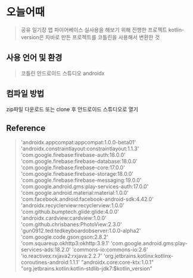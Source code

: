 ﻿# 오늘어때
> 공유 일기장 앱
> 파이어베이스 실사용을 해보기 위해 진행한 프로젝트
> kotlin-version은 자바로 만든 프로젝트를 코틀린을 사용해서 변환한 것

## 사용 언어 및 환경
>코틀린
>안드로이드 스튜디오
>androidx

## 컴파일 방법
zip파일 다운로드 또는 clone 후 안드로이드 스튜디오로 열기

## Reference
>'androidx.appcompat:appcompat:1.0.0-beta01'
>'androidx.constraintlayout:constraintlayout:1.1.3'
>'com.google.firebase:firebase-auth:18.0.0'
>'com.google.firebase:firebase-database:18.0.0'
>'com.google.firebase:firebase-core:17.0.0'
>'com.google.firebase:firebase-storage:18.0.0'
>'com.google.firebase:firebase-messaging:19.0.0'
>'com.google.android.gms:play-services-auth:17.0.0'
>'com.google.android.material:material:1.0.0'
>'com.facebook.android:facebook-android-sdk:4.42.0'
>'androidx.recyclerview:recyclerview:1.0.0'
>'com.github.bumptech.glide:glide:4.0.0'
>'androidx.cardview:cardview:1.0.0'
>'com.github.chrisbanes:PhotoView:2.3.0'
>'gun0912.ted:tedkeyboardobserver:1.0.0-alpha2'
>'com.google.code.gson:gson:2.8.2'
>'com.squareup.okhttp3:okhttp:3.9.1'
>'com.google.android.gms:play-services-ads:18.2.0'
>'commons-io:commons-io:2.6'
>'io.reactivex.rxjava2:rxjava:2.2.7'
>'org.jetbrains.kotlinx:kotlinx-coroutines-android:1.1.1'
>"androidx.core:core-ktx:1.0.1"
>"org.jetbrains.kotlin:kotlin-stdlib-jdk7:$kotlin_version"